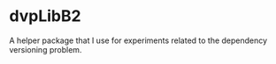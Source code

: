 # dvpLibB2
A helper package that I use for experiments related to the dependency versioning problem.
